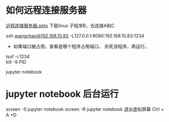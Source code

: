 # 如何远程连接服务器

[远程连接服务器.pptx](https://github.com/netwchao/jupyter/files/7531224/8.pandas_2020.11.10.1.pptx)
下载linux 子程序B，去连接A和C

ssh wangchao@192.168.10.83  -L127.0.0.1:8080:192.168.10.83:1234

* 如果端口被占用，查看是哪个程序占用端口， 杀死该程序，再运行。

lsof -i:1234   
kill -9  PID

jupyter notebook

# jupyter notebook 后台运行

screen -S jupyter notebook
screen -R jupyter notebook
退出虚拟屏幕  Ctrl + A +D
